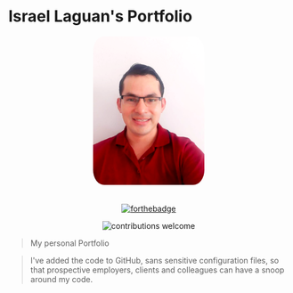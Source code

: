 # Israel Laguan's Portfolio

<div align="center">
    <a href="http://thismypc.com/">
        <img src="./assets/photo.png" width="200px" style="border-radius: 10%">
    </a>
</div>

<br />

<div align="center">

[![forthebadge](https://forthebadge.com/images/badges/made-with-javascript.svg)](https://israel-laguan.github.io)
<br />

![contributions welcome](https://img.shields.io/badge/contributions-welcome-brightgreen.svg?style=flat) 
</div>

> My personal Portfolio

> I've added the code to GitHub, sans sensitive configuration files, so that prospective employers, clients and colleagues can have a snoop around my code.

